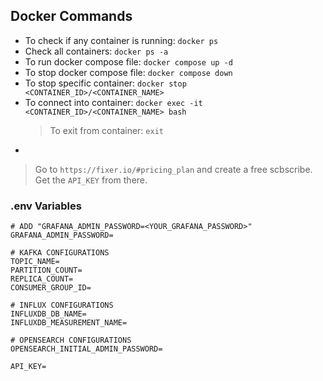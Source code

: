 ## Docker Commands
- To check if any container is running: `docker ps`
- Check all containers: `docker ps -a`
- To run docker compose file: `docker compose up -d`
- To stop docker compose file: `docker compose down`
- To stop specific container: `docker stop <CONTAINER_ID>/<CONTAINER_NAME>`
- To connect into container: `docker exec -it <CONTAINER_ID>/<CONTAINER_NAME> bash`
    > To exit from container: `exit`
- 

> Go to `https://fixer.io/#pricing_plan` and create a free scbscribe. Get the `API_KEY` from there.

### .env Variables
```
# ADD "GRAFANA_ADMIN_PASSWORD=<YOUR_GRAFANA_PASSWORD>"
GRAFANA_ADMIN_PASSWORD=

# KAFKA CONFIGURATIONS
TOPIC_NAME=
PARTITION_COUNT=
REPLICA_COUNT=
CONSUMER_GROUP_ID=

# INFLUX CONFIGURATIONS
INFLUXDB_DB_NAME=
INFLUXDB_MEASUREMENT_NAME=

# OPENSEARCH CONFIGURATIONS
OPENSEARCH_INITIAL_ADMIN_PASSWORD=

API_KEY=
```